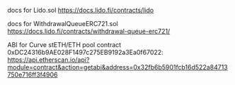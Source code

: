 docs for Lido.sol https://docs.lido.fi/contracts/lido

docs for WithdrawalQueueERC721.sol https://docs.lido.fi/contracts/withdrawal-queue-erc721/ 

ABI for Curve stETH/ETH pool contract 0xDC24316b9AE028F1497c275EB9192a3Ea0f67022: https://api.etherscan.io/api?module=contract&action=getabi&address=0x32fb6b5901fcb16d522a84713750e716ff3f4906
